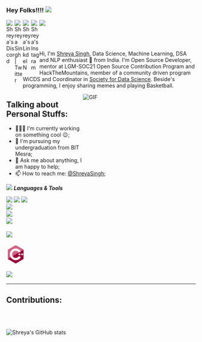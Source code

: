 ### Hey Folks!!!! <img src="https://media.giphy.com/media/hvRJCLFzcasrR4ia7z/giphy.gif" width="25px">
![](https://komarev.com/ghpvc/?username=SinghShreya05&color=green)
<a href="https://discord.gg/FfHjHH9VYc">
  <img align="left" alt="Shreya's Discord" width="22px" src="https://cdn.jsdelivr.net/npm/simple-icons@v3/icons/discord.svg" />
</a>
<a href="https://twitter.com/regulamahila?s=08">
  <img align="left" alt="Shreya Singh | Twitter" width="22px" src="https://cdn.jsdelivr.net/npm/simple-icons@v3/icons/twitter.svg" />
</a>
<a href="https://www.linkedin.com/in/shreya-singh-83b9561a1">
  <img align="left" alt="Shreya's LinkdeIN" width="22px" src="https://cdn.jsdelivr.net/npm/simple-icons@v3/icons/linkedin.svg" />
</a>
<a href="https://www.instagram.com/nottonlyyours/">
  <img align="left" alt="Shreya's Instagram" width="22px" src="https://cdn.jsdelivr.net/npm/simple-icons@v3/icons/instagram.svg" />
</a>


<br>
<br />

Hi, I'm [Shreya Singh](https://www.linkedin.com/in/shreya-singh-83b9561a1), Data Science, Machine Learning, DSA and NLP enthusiast 🚀 from India. I'm Open Source Developer, mentor at LGM-SOC21 Open Source Contribution Program and HackTheMountains, member of a community driven program WiCDS and Coordinator in [Society for Data Science](https://sdsbitmesra.in/teams.html). Beside's programming, I enjoy sharing memes and playing Basketball.

  <img align="right" alt="GIF" src="https://github.com/abhisheknaiidu/abhisheknaiidu/blob/master/code.gif?raw=true" width="300" height="200" />
 
## Talking about Personal Stuffs:

- 👨🏽‍💻 I’m currently working on something cool :wink:;
- 🌱 I'm pursuing my undergraduation from BIT Mesra; 
- 💬 Ask me about anything, I am happy to help;
- 📫 How to reach me: [@ShreyaSingh](https://www.linkedin.com/in/shreya-singh-83b9561a1);

<img src="https://media.giphy.com/media/ObNTw8Uzwy6KQ/giphy.gif" width="30px">&nbsp;***Languages & Tools***
<p align="left">
  
  <code><img height="50" src="https://github.com/uannabi/-/blob/master/resource/python-icon.svg"></code>
  <code><img height="50" src="https://github.com/jmnote/z-icons/blob/master/svg/c.svg"></code>
  <code><img height="50" src="https://www.vectorlogo.zone/logos/pytorch/pytorch-ar21.svg"></code>
  <code> <img height="50" src="https://upload.wikimedia.org/wikipedia/commons/thumb/2/2d/Tensorflow_logo.svg/173px-Tensorflow_logo.svg.png"> </code>
  <code><img height="50" src="https://upload.wikimedia.org/wikipedia/commons/thumb/0/05/Scikit_learn_logo_small.svg/390px-Scikit_learn_logo_small.svg.png"></code>
  <code> <img height="50" src="https://github.com/uannabi/-/blob/master/resource/other/mysql-ar21.svg"> </code>
  <code> <img height="50" src="https://github.com/uannabi/-/blob/master/resource/git.svg"> </code>
  <code> <img height="50" src="https://raw.githubusercontent.com/devicons/devicon/master/icons/cplusplus/cplusplus-original.svg"> </code>
  <code> <img height="50" src="https://cdn.worldvectorlogo.com/logos/tableau-software.svg"> </code>
  <hr>


 ## Contributions: 
  
<br>
<br />

![Shreya's GitHub stats](https://github-readme-stats.vercel.app/api?username=SinghShreya05&count_private=true&theme=radical) 

